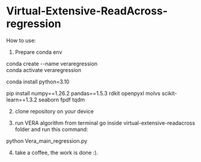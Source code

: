 # Virtual-Extensive-ReadAcross-regression



How to use: 
1. Prepare conda env 
  
  
  conda create --name veraregression  
  conda activate veraregression   
  
  conda install python=3.10  
  
  pip install numpy==1.26.2 pandas==1.5.3 rdkit openpyxl molvs scikit-learn==1.3.2 seaborn fpdf tqdm   

2. clone repository on your device 

3. run VERA algorithm
  from terminal go inside virtual-extensive-readacross folder and run this command:   
  
  python Vera_main_regression.py   


4. take a coffee, the work is done :).  
